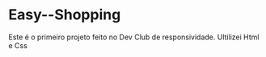 # Easy--Shopping
Este é o primeiro projeto feito no Dev Club de responsividade.
Ultilizei Html e Css
